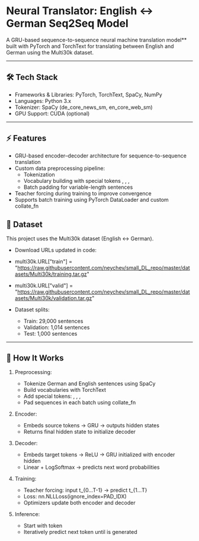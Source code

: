 # Neural Translator: English ↔ German Seq2Seq Model

A GRU-based sequence-to-sequence neural machine translation model** built with PyTorch and TorchText for translating between English and German using the Multi30k dataset.

---

## 🛠 Tech Stack
- Frameworks & Libraries: PyTorch, TorchText, SpaCy, NumPy
- Languages: Python 3.x
- Tokenizer: SpaCy (de_core_news_sm, en_core_web_sm)
- GPU Support: CUDA (optional)

---

## ⚡ Features
- GRU-based encoder–decoder architecture for sequence-to-sequence translation
- Custom data preprocessing pipeline:
  - Tokenization
  - Vocabulary building with special tokens <BOS>, <EOS>, <PAD>, <UNK>
  - Batch padding for variable-length sentences
- Teacher forcing during training to improve convergence
- Supports batch training using PyTorch DataLoader and custom collate_fn

## 🔹 Dataset
This project uses the Multi30k dataset (English ↔ German).

- Download URLs updated in code:
- multi30k.URL["train"] = "https://raw.githubusercontent.com/neychev/small_DL_repo/master/datasets/Multi30k/training.tar.gz"
- multi30k.URL["valid"] = "https://raw.githubusercontent.com/neychev/small_DL_repo/master/datasets/Multi30k/validation.tar.gz"

- Dataset splits:
  - Train: 29,000 sentences
  - Validation: 1,014 sentences
  - Test: 1,000 sentences

---

## 🔹 How It Works
1. Preprocessing:
   - Tokenize German and English sentences using SpaCy
   - Build vocabularies with TorchText
   - Add special tokens: <BOS>, <EOS>, <PAD>, <UNK>
   - Pad sequences in each batch using collate_fn

2. Encoder:
   - Embeds source tokens → GRU → outputs hidden states
   - Returns final hidden state to initialize decoder

3. Decoder:
   - Embeds target tokens → ReLU → GRU initialized with encoder hidden
   - Linear + LogSoftmax → predicts next word probabilities

4. Training:
   - Teacher forcing: input t_{0...T-1} → predict t_{1...T}
   - Loss: nn.NLLLoss(ignore_index=PAD_IDX)
   - Optimizers update both encoder and decoder

5. Inference:
   - Start with <BOS> token
   - Iteratively predict next token until <EOS> is generated
